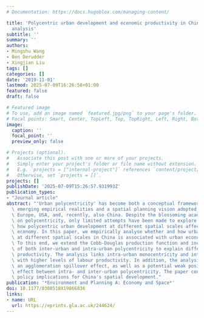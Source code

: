 ```yaml
---
# Documentation: https://docs.hugoblox.com/managing-content/

title: 'Polycentric urban development and economic productivity in China: a multiscalar
  analysis'
subtitle: ''
summary: ''
authors:
- Mingshu Wang
- Ben Derudder
- Xingjian Liu
tags: []
categories: []
date: '2019-11-01'
lastmod: 2025-07-09T16:26:58+01:00
featured: false
draft: false

# Featured image
# To use, add an image named `featured.jpg/png` to your page's folder.
# Focal points: Smart, Center, TopLeft, Top, TopRight, Left, Right, BottomLeft, Bottom, BottomRight.
image:
  caption: ''
  focal_point: ''
  preview_only: false

# Projects (optional).
#   Associate this post with one or more of your projects.
#   Simply enter your project's folder or file name without extension.
#   E.g. `projects = ["internal-project"]` references `content/project/deep-learning/index.md`.
#   Otherwise, set `projects = []`.
projects: []
publishDate: '2025-07-09T15:26:57.931993Z'
publication_types:
- "Journal article"
abstract: "'Urban polycentricity' has become both a conceptual framework capturing\
  \ emerging empirical realities and a spatial planning vision adopted in cities across\
  \ Europe, USA, and, recently, also China. Despite the blossoming academic literature\
  \ on polycentricity, only limited attempts have been made to explore whether and\
  \ how polycentric urban development at different spatial scales affects the urban\
  \ economy. In this paper, we empirically analyse whether and how urban polycentricity\
  \ at different spatial scales in China is associated with urban economic performance.\
  \ To this end, we extend the Cobb-Douglas production function and include measures\
  \ of both inter-urban and intra-urban polycentricity to explain differences in labour\
  \ productivity. The analysis links intra-urban monocentricity and inter-urban polycentricity\
  \ with higher levels of labour productivity. In addition, the analysis points to\
  \ an agglomeration spillover effect, as well as a potential weak positive interaction\
  \ effect between intra- and inter-urban polycentricity. The paper concludes with\
  \ policy implications for China's spatial development."
publication: '*Environment and Planning A: Economy and Space*'
doi: 10.1177/0308518X19866836
links:
- name: URL
  url: https://eprints.gla.ac.uk/244624/
---
```

